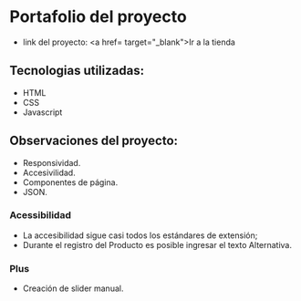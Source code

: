# Portafolio del proyecto

- link del proyecto: <a href= target="_blank">Ir a la tienda</a>


##  Tecnologias utilizadas:
- HTML
- CSS
- Javascript
##  Observaciones del proyecto:
- Responsividad.
- Accesivilidad.
- Componentes de página.
- JSON.

### Acessibilidad
- La accesibilidad sigue casi todos los estándares de extensión;
- Durante el registro del Producto es posible ingresar el texto Alternativa.

### Plus
- Creación de slider manual.